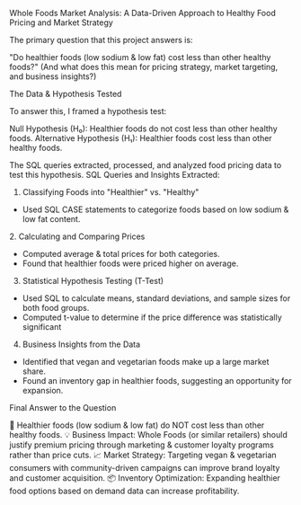 Whole Foods Market Analysis: A Data-Driven Approach to Healthy Food Pricing and Market Strategy


The primary question that this project answers is:

"Do healthier foods (low sodium & low fat) cost less than other healthy foods?"
(And what does this mean for pricing strategy, market targeting, and business insights?)

The Data & Hypothesis Tested

To answer this, I framed a hypothesis test:

Null Hypothesis (H₀): Healthier foods do not cost less than other healthy foods.
Alternative Hypothesis (H₁): Healthier foods cost less than other healthy foods.

The SQL queries extracted, processed, and analyzed food pricing data to test this hypothesis. SQL Queries and Insights Extracted: 

1. Classifying Foods into "Healthier" vs. "Healthy"
  - Used SQL CASE statements to categorize foods based on low sodium & low fat content.

2️. Calculating and Comparing Prices
  - Computed average & total prices for both categories.
  - Found that healthier foods were priced higher on average.

3. Statistical Hypothesis Testing (T-Test)
  - Used SQL to calculate means, standard deviations, and sample sizes for both food groups.
  - Computed t-value to determine if the price difference was statistically significant

4. Business Insights from the Data
  - Identified that vegan and vegetarian foods make up a large market share.
  - Found an inventory gap in healthier foods, suggesting an opportunity for expansion.

Final Answer to the Question

🚨 Healthier foods (low sodium & low fat) do NOT cost less than other healthy foods.
💡 Business Impact: Whole Foods (or similar retailers) should justify premium pricing through marketing & customer loyalty programs rather than price cuts.
📈 Market Strategy: Targeting vegan & vegetarian consumers with community-driven campaigns can improve brand loyalty and customer acquisition.
📦 Inventory Optimization: Expanding healthier food options based on demand data can increase profitability.
